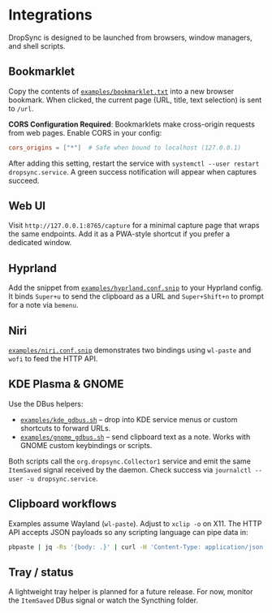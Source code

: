 # Integrations

DropSync is designed to be launched from browsers, window managers, and shell scripts.

## Bookmarklet

Copy the contents of [`examples/bookmarklet.txt`](examples/bookmarklet.txt) into a new browser bookmark. When clicked, the current page (URL, title, text selection) is sent to `/url`.

**CORS Configuration Required**: Bookmarklets make cross-origin requests from web pages. Enable CORS in your config:

```toml
cors_origins = ["*"]  # Safe when bound to localhost (127.0.0.1)
```

After adding this setting, restart the service with `systemctl --user restart dropsync.service`. A green success notification will appear when captures succeed.

## Web UI

Visit `http://127.0.0.1:8765/capture` for a minimal capture page that wraps the same endpoints. Add it as a PWA-style shortcut if you prefer a dedicated window.

## Hyprland

Add the snippet from [`examples/hyprland.conf.snip`](examples/hyprland.conf.snip) to your Hyprland config. It binds `Super+u` to send the clipboard as a URL and `Super+Shift+n` to prompt for a note via `bemenu`.

## Niri

[`examples/niri.conf.snip`](examples/niri.conf.snip) demonstrates two bindings using `wl-paste` and `wofi` to feed the HTTP API.

## KDE Plasma & GNOME

Use the DBus helpers:

- [`examples/kde_gdbus.sh`](examples/kde_gdbus.sh) – drop into KDE service menus or custom shortcuts to forward URLs.
- [`examples/gnome_gdbus.sh`](examples/gnome_gdbus.sh) – send clipboard text as a note. Works with GNOME custom keybindings or scripts.

Both scripts call the `org.dropsync.Collector1` service and emit the same `ItemSaved` signal received by the daemon. Check success via `journalctl --user -u dropsync.service`.

## Clipboard workflows

Examples assume Wayland (`wl-paste`). Adjust to `xclip -o` on X11. The HTTP API accepts JSON payloads so any scripting language can pipe data in:

```bash
pbpaste | jq -Rs '{body: .}' | curl -H 'Content-Type: application/json' -d @- http://127.0.0.1:8765/note
```

## Tray / status

A lightweight tray helper is planned for a future release. For now, monitor the `ItemSaved` DBus signal or watch the Syncthing folder.
